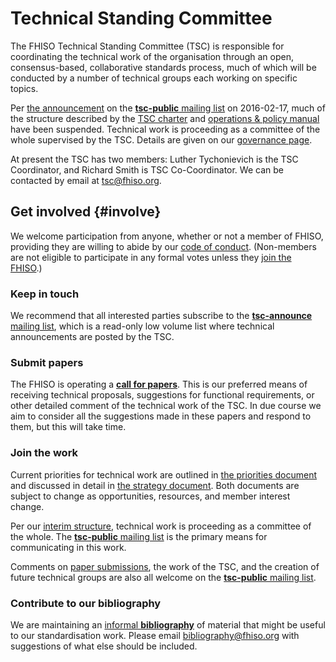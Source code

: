 Technical Standing Committee
============================

The FHISO Technical Standing Committee (TSC) is responsible for
coordinating the technical work of the organisation through an open,
consensus-based, collaborative standards process, much of which will be
conducted by a number of technical groups each working on specific
topics.

Per [the announcement](//fhiso.org/pipermail/tsc-public_fhiso.org/2016-February/002113.html)
on the [**tsc-public** mailing list](/tsc-public) on 2016-02-17, 
much of the structure described by the [TSC charter](/charter/) and
[operations & policy manual](/opm/) have been suspended. 
Technical work is proceeding as a committee of the whole supervised by the TSC.
Details are given on our [governance page](/governance/).

At present the TSC has two members: Luther Tychonievich is the TSC Coordinator, 
and Richard Smith is TSC Co-Coordinator.
We can be contacted by email at [tsc@fhiso.org](mailto:tsc@fhiso.org).

Get involved {#involve}
------------

We welcome participation from anyone, whether or not a member of FHISO,
providing they are willing to abide by our [code of
conduct](http://fhiso.org/aboutfhiso/code-of-conduct/). 
(Non-members are not eligible to participate in any formal votes unless
they [join the FHISO](http://fhiso.org/join-fhiso/).)

### Keep in touch

We recommend that all interested parties subscribe to the
[**tsc-announce** mailing
list](http://fhiso.org/mailman/listinfo/tsc-announce_fhiso.org), which
is a read-only low volume list where technical announcements are posted
by the TSC.

### Submit papers

The FHISO is operating a [**call for papers**](cfps). This is our preferred
means of receiving technical proposals, suggestions for functional
requirements, or other detailed comment of the technical work of the TSC. In
due course we aim to consider all the suggestions made in these papers and
respond to them, but this will take time.

### Join the work

Current priorities for technical work are outlined in [the priorities document](/priorities) 
and discussed in detail in [the strategy document](/strategy).  Both
documents are subject to change as opportunities, resources, and member interest change.

Per our [interim structure](/governance/), technical work is proceeding 
as a committee of the whole.  The [**tsc-public** mailing list](tsc-public) 
is the primary means for communicating in this work.

Comments on [paper submissions](cfps/papers), the work of the TSC, and the
creation of future technical groups are also all welcome on the
[**tsc-public** mailing list](tsc-public).

### Contribute to our bibliography

We are maintaining an [informal **bibliography**](/bibliography) of
material that might be useful to our standardisation work. Please email
[bibliography@fhiso.org](mailto:bibliography@fhiso.org) with suggestions
of what else should be included.
